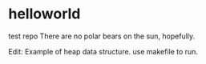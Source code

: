# helloworld
test repo
There are no polar bears on the sun, hopefully.

Edit: Example of heap data structure. use makefile to run.
